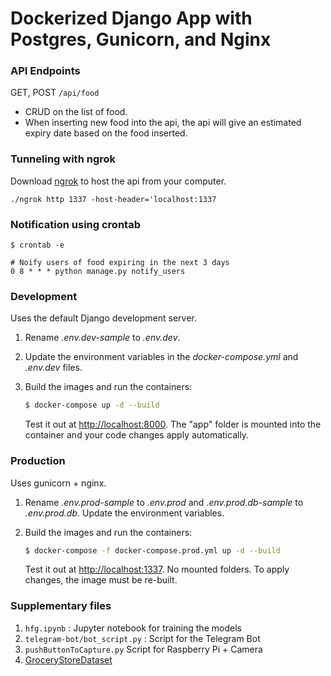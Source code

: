 # Dockerized Django App with Postgres, Gunicorn, and Nginx

### API Endpoints
GET, POST `/api/food`
- CRUD on the list of food.
- When inserting new food into the api, the api will give an estimated expiry date based on the food inserted. 


### Tunneling with ngrok
Download [ngrok](https://ngrok.com) to host the api from your computer.
```shell script
./ngrok http 1337 -host-header='localhost:1337
```

### Notification using crontab
```shell script
$ crontab -e

# Noify users of food expiring in the next 3 days
0 8 * * * python manage.py notify_users
```


### Development

Uses the default Django development server.

1. Rename *.env.dev-sample* to *.env.dev*.
1. Update the environment variables in the *docker-compose.yml* and *.env.dev* files.
1. Build the images and run the containers:

    ```sh
    $ docker-compose up -d --build
    ```

    Test it out at [http://localhost:8000](http://localhost:8000). The "app" folder is mounted into the container and your code changes apply automatically.

### Production

Uses gunicorn + nginx.

1. Rename *.env.prod-sample* to *.env.prod* and *.env.prod.db-sample* to *.env.prod.db*. Update the environment variables.
1. Build the images and run the containers:

    ```sh
    $ docker-compose -f docker-compose.prod.yml up -d --build
    ```

    Test it out at [http://localhost:1337](http://localhost:1337). No mounted folders. To apply changes, the image must be re-built.


### Supplementary files
1. `hfg.ipynb` : Jupyter notebook for training the models
1. `telegram-bot/bot_script.py` : Script for the Telegram Bot 
1. `pushButtonToCapture.py` Script for Raspberry Pi + Camera
1.  [GroceryStoreDataset](https://github.com/marcusklasson/GroceryStoreDataset/tree/master/dataset/train)
